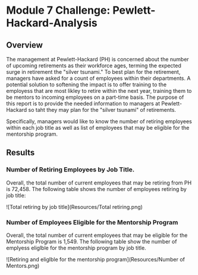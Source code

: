 # Module 7 Challenge: Pewlett-Hackard-Analysis

## Overview
The management at Pewlett-Hackard (PH) is concerned about the number of upcoming retirements as their workforce ages, terming the expected surge in retirement the "silver tsunami."  To best plan for the retirement, managers have asked for a count of employees within their departments. A potential solution to softening the impact is to offer training to the employess that are most likley to retire within the next year, training them to be mentors to incoming employees on a part-time basis. The purpose of this report is to provide the needed information to managers at Pewlett-Hackard so taht they may plan for the "silver tsunami" of retirements.

Specifically, managers would like to know the number of retiring employees within each job title as well as list of employees that may be eligible for the mentorship program.

## Results

### Number of Retiring Employees by Job Title.

Overall, the total number of current employees that may be retiring from PH is 72,458.  The following table shows the number of employees retiring by job title:

![Total retiring by job title](Resources/Total retiring.png)

### Number of Employees Eligible for the Mentorship Program

Overall, the total number of current employees that may be eligible for the Mentorship Program is 1,549.  The following table show the number of emplyess eliglble for the mentorship program by job title.

![Retiring and eliglble for the mentorship program](Resources/Number of Mentors.png)
